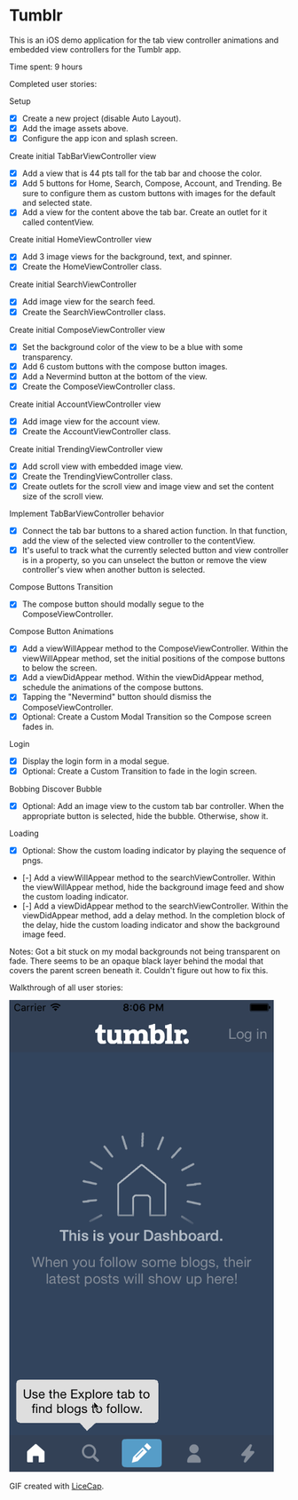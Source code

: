 # Tumblr

This is an iOS demo application for the tab view controller animations and embedded view controllers for the Tumblr app.

Time spent: 9 hours

Completed user stories:

Setup
 * [x] Create a new project (disable Auto Layout).
 * [x] Add the image assets above.
 * [x] Configure the app icon and splash screen.

Create initial TabBarViewController view
 * [x] Add a view that is 44 pts tall for the tab bar and choose the color.
 * [x] Add 5 buttons for Home, Search, Compose, Account, and Trending. Be sure to configure them as custom buttons with images for the default and selected state.
 * [x] Add a view for the content above the tab bar. Create an outlet for it called contentView.

Create initial HomeViewController view
 * [x] Add 3 image views for the background, text, and spinner.
 * [x] Create the HomeViewController class.

Create initial SearchViewController
 * [x] Add image view for the search feed.
 * [x] Create the SearchViewController class.

Create initial ComposeViewController view
 * [x] Set the background color of the view to be a blue with some transparency.
 * [x] Add 6 custom buttons with the compose button images.
 * [x] Add a Nevermind button at the bottom of the view.
 * [x] Create the ComposeViewController class.

Create initial AccountViewController view
 * [x] Add image view for the account view.
 * [x] Create the AccountViewController class.

Create initial TrendingViewController view
 * [x] Add scroll view with embedded image view.
 * [x] Create the TrendingViewController class.
 * [x] Create outlets for the scroll view and image view and set the content size of the scroll view.

Implement TabBarViewController behavior
 * [x] Connect the tab bar buttons to a shared action function. In that function, add the view of the selected view controller to the contentView.
 * [x] It's useful to track what the currently selected button and view controller is in a property, so you can unselect the button or remove the view controller's view when another button is selected.

Compose Buttons Transition
 * [x] The compose button should modally segue to the ComposeViewController.

Compose Button Animations
 * [x] Add a viewWillAppear method to the ComposeViewController. Within the viewWillAppear method, set the initial positions of the compose buttons to below the screen.
 * [x] Add a viewDidAppear method. Within the viewDidAppear method, schedule the animations of the compose buttons.
 * [x] Tapping the "Nevermind" button should dismiss the ComposeViewController.
 * [x] Optional: Create a Custom Modal Transition so the Compose screen fades in.

Login
 * [x] Display the login form in a modal segue.
 * [x] Optional: Create a Custom Transition to fade in the login screen.

Bobbing Discover Bubble
 * [x] Optional: Add an image view to the custom tab bar controller. When the appropriate button is selected, hide the bubble. Otherwise, show it.

Loading
 * [x] Optional: Show the custom loading indicator by playing the sequence of pngs.
 * [-] Add a viewWillAppear method to the searchViewController. Within the viewWillAppear method, hide the background image feed and show the custom loading indicator.
 * [-] Add a viewDidAppear method to the searchViewController. Within the viewDidAppear method, add a delay method. In the completion block of the delay, hide the custom loading indicator and show the background image feed.

Notes:
Got a bit stuck on my modal backgrounds not being transparent on fade. There seems to be an opaque black layer behind the modal that covers the parent screen beneath it. Couldn't figure out how to fix this.

Walkthrough of all user stories:

![Video Walkthrough](tumblr.gif)

GIF created with [LiceCap](http://www.cockos.com/licecap/).
